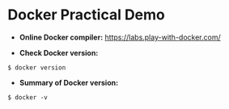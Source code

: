 # Docker Practical Demo

* **Online Docker compiler:** https://labs.play-with-docker.com/

* **Check Docker version:**
```
$ docker version
```

* **Summary of Docker version:**
```
$ docker -v
```
